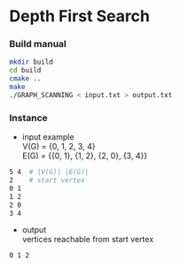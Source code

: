 # Depth First Search

### Build manual

```bash
mkdir build
cd build
cmake ..
make
./GRAPH_SCANNING < input.txt > output.txt
```

### Instance

- input example  
V(G) = {0, 1, 2, 3, 4}  
E(G) = {{0, 1}, {1, 2}, {2, 0}, {3, 4}}  

```bash
5 4  # |V(G)| |E(G)|
2    # start vertex
0 1
1 2
2 0
3 4
```
- output   
vertices reachable from start vertex 

```bash
0 1 2
```
